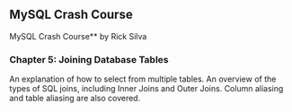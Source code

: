 ## MySQL Crash Course

MySQL Crash Course** by Rick Silva

### Chapter 5: Joining Database Tables

 An explanation of how to select from multiple tables.  An overview of the types of SQL joins, including Inner Joins and Outer Joins.  Column aliasing and table aliasing are also covered.